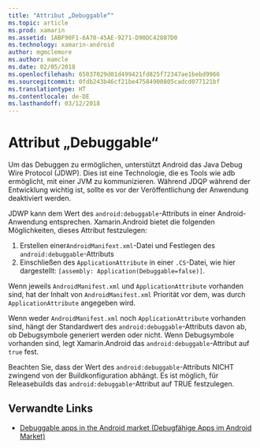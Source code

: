 ```yaml
---
title: "Attribut „Debuggable“"
ms.topic: article
ms.prod: xamarin
ms.assetid: 1ABF90F1-6A70-45AE-9271-D90DC42807D0
ms.technology: xamarin-android
author: mgmclemore
ms.author: mamcle
ms.date: 02/05/2018
ms.openlocfilehash: 65037029d01d499421fd825f72347ae1bebd9966
ms.sourcegitcommit: 0fdb243b46cf21be47584900805cadcd077121bf
ms.translationtype: HT
ms.contentlocale: de-DE
ms.lasthandoff: 03/12/2018
---
```

# <a name="debuggable-attribute"></a>Attribut „Debuggable“



Um das Debuggen zu ermöglichen, unterstützt Android das Java Debug Wire Protocol (JDWP). Dies ist eine Technologie, die es Tools wie adb ermöglicht, mit einer JVM zu kommunizieren. Während JDQP während der Entwicklung wichtig ist, sollte es vor der Veröffentlichung der Anwendung deaktiviert werden.

JDWP kann dem Wert des `android:debuggable`-Attributs in einer Android-Anwendung entsprechen. Xamarin.Android bietet die folgenden Möglichkeiten, dieses Attribut festzulegen:

1.  Erstellen einer`AndroidManifext.xml`-Datei und Festlegen des `android:debuggable`-Attributs
1.  Einschließen des `ApplicationAttribute` in einer `.CS`-Datei, wie hier dargestellt: `[assembly: Application(Debuggable=false)]`.


Wenn jeweils `AndroidManifest.xml` und `ApplicationAttribute` vorhanden sind, hat der Inhalt von `AndroidManifest.xml` Priorität vor dem, was durch `ApplicationAttribute` angegeben wird.

Wenn weder `AndroidManifest.xml` noch `ApplicationAttribute` vorhanden sind, hängt der Standardwert des `android:debuggable`-Attributs davon ab, ob Debugsymbole generiert werden oder nicht. Wenn Debugsymbole vorhanden sind, legt Xamarin.Android das `android:debuggable`-Attribut auf `true` fest.

Beachten Sie, dass der Wert des `android:debuggable`-Attributs NICHT zwingend von der Buildkonfiguration abhängt. Es ist möglich, für Releasebuilds das `android:debuggable`-Attribut auf TRUE festzulegen.


## <a name="related-links"></a>Verwandte Links

- [Debuggable apps in the Android market (Debugfähige Apps im Android Market)](http://labs.mwrinfosecurity.com/blog/2011/07/07/debuggable-apps-in-android-market/)

